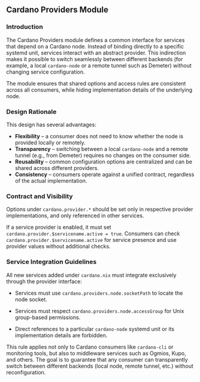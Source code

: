 ## Cardano Providers Module

### Introduction

The Cardano Providers module defines a common interface for services that depend on a Cardano node.
Instead of binding directly to a specific systemd unit, services interact with an abstract provider.
This indirection makes it possible to switch seamlessly between different backends
(for example, a local `cardano-node` or a remote tunnel such as Demeter)
without changing service configuration.

The module ensures that shared options and access rules are consistent across all consumers, while hiding implementation details of the underlying node.

### Design Rationale

This design has several advantages:

- **Flexibility** – a consumer does not need to know whether the node is provided locally or remotely.
- **Transparency** – switching between a local `cardano-node` and a remote tunnel (e.g., from Demeter) requires no changes on the consumer side.
- **Reusability** – common configuration options are centralized and can be shared across different providers.
- **Consistency** – consumers operate against a unified contract, regardless of the actual implementation.

### Contract and Visibility

Options under `cardano.provider.*` should be set only in respective provider implementations,
and only referenced in other services.

If a service provider is enabled, it must set `cardano.provider.$servicename.active = true`.
Consumers can check `cardano.provider.$servicename.active` for service presence and use provider values without additional checks.

### Service Integration Guidelines

All new services added under `cardano.nix` must integrate exclusively through the provider interface:

- Services must use `cardano.providers.node.socketPath` to locate the node socket.

- Services must respect `cardano.providers.node.accessGroup` for Unix group-based permissions.

- Direct references to a particular `cardano-node` systemd unit or its implementation details are forbidden.

This rule applies not only to Cardano consumers like `cardano-cli` or monitoring tools, but also to middleware services such as Ogmios, Kupo, and others.
The goal is to guarantee that any consumer can transparently switch between different backends (local node, remote tunnel, etc.) without reconfiguration.
